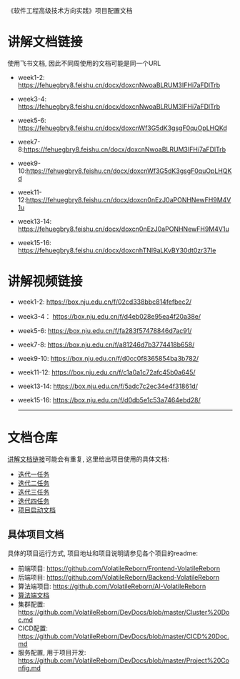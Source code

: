 《软件工程高级技术方向实践》项目配置文档

# 讲解文档链接

使用飞书文档, 因此不同周使用的文档可能是同一个URL

* week1-2: https://fehuegbry8.feishu.cn/docx/doxcnNwoaBLRUM3IFHi7aFDlTrb

*  week3-4: https://fehuegbry8.feishu.cn/docx/doxcnNwoaBLRUM3IFHi7aFDlTrb
* week5-6: https://fehuegbry8.feishu.cn/docx/doxcnWf3G5dK3gsgF0quOpLHQKd
* week7-8:https://fehuegbry8.feishu.cn/docx/doxcnNwoaBLRUM3IFHi7aFDlTrb
* week9-10:https://fehuegbry8.feishu.cn/docx/doxcnWf3G5dK3gsgF0quOpLHQKd
* week11-12:https://fehuegbry8.feishu.cn/docx/doxcn0nEzJ0aPONHNewFH9M4V1u
* week13-14: https://fehuegbry8.feishu.cn/docx/doxcn0nEzJ0aPONHNewFH9M4V1u
* week15-16: https://fehuegbry8.feishu.cn/docx/doxcnhTNI9aLKvBY30dt0zr37Ie

# 讲解视频链接

* week1-2: https://box.nju.edu.cn/f/02cd338bbc814fefbec2/

*  week3-4： https://box.nju.edu.cn/f/d4eb028e95ea4f20a38e/

* week5-6: https://box.nju.edu.cn/f/fa283f57478846d7ac91/

* week7-8: https://box.nju.edu.cn/f/a81246d7b3774418b658/

* week9-10: https://box.nju.edu.cn/f/d0cc0f8365854ba3b782/

* week11-12: https://box.nju.edu.cn/f/c1a0a1c72afc45b0a645/

* week13-14: https://box.nju.edu.cn/f/5adc7c2ec34e4f31861d/

* week15-16: https://box.nju.edu.cn/f/d0db5e1c53a7464ebd28/

  ****

# 文档仓库

[讲解文档链接](#讲解文档链接)可能会有重复, 这里给出项目使用的具体文档:

* [迭代一任务](https://fehuegbry8.feishu.cn/docx/doxcnRrLGv4Pyuz783FwFfbvOYp)
* [迭代二任务](https://fehuegbry8.feishu.cn/docx/doxcnWf3G5dK3gsgF0quOpLHQKd)
* [迭代三任务](https://fehuegbry8.feishu.cn/docx/doxcn0nEzJ0aPONHNewFH9M4V1u)
* [迭代四任务](https://fehuegbry8.feishu.cn/docx/doxcnhTNI9aLKvBY30dt0zr37Ie)
* [项目启动文档](https://fehuegbry8.feishu.cn/docx/doxcnNwoaBLRUM3IFHi7aFDlTrb)

## 具体项目文档

具体的项目运行方式, 项目地址和项目说明请参见各个项目的readme:

- 前端项目: https://github.com/VolatileReborn/Frontend-VolatileReborn
- 后端项目: https://github.com/VolatileReborn/Backend-VolatileReborn
- 算法端项目: https://github.com/VolatileReborn/AI-VolatileReborn
- [算法端文档](https://fehuegbry8.feishu.cn/docx/Ja76dF1ALoPlGQxk8k2csL99nDh) 
- 集群配置: https://github.com/VolatileReborn/DevDocs/blob/master/Cluster%20Doc.md
- CICD配置: https://github.com/VolatileReborn/DevDocs/blob/master/CICD%20Doc.md
- 服务配置, 用于项目开发: https://github.com/VolatileReborn/DevDocs/blob/master/Project%20Config.md

